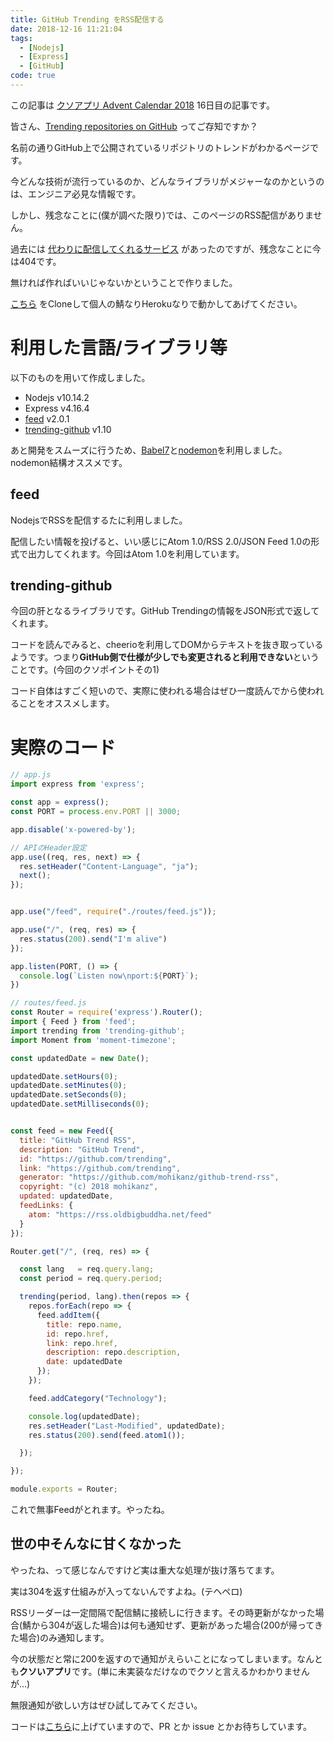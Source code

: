 ```yaml
---
title: GitHub Trending をRSS配信する
date: 2018-12-16 11:21:04
tags:
  - [Nodejs]
  - [Express]
  - [GitHub]
code: true
---
```

この記事は [クソアプリ Advent Calendar 2018](https://qiita.com/advent-calendar/2018/kuso-app) 16日目の記事です。

皆さん、[Trending repositories on GitHub](https://github.com/trending) ってご存知ですか？

名前の通りGitHub上で公開されているリポジトリのトレンドがわかるページです。

今どんな技術が流行っているのか、どんなライブラリがメジャーなのかというのは、エンジニア必見な情報です。

しかし、残念なことに(僕が調べた限り)では、このページのRSS配信がありません。

過去には [代わりに配信してくれるサービス](http://github-trends.ryotarai.info/) があったのですが、残念なことに今は404です。

無ければ作ればいいじゃないかということで作りました。

[こちら](https://github.com/mohikanz/github-trend-rss) をCloneして個人の鯖なりHerokuなりで動かしてあげてください。

# 利用した言語/ライブラリ等
以下のものを用いて作成しました。

- Nodejs v10.14.2
- Express v4.16.4
- [feed](https://github.com/jpmonette/feed) v2.0.1
- [trending-github](https://github.com/ecrmnn/trending-github) v1.10

あと開発をスムーズに行うため、[Babel7](https://babeljs.io/)と[nodemon](https://nodemon.io/)を利用しました。nodemon結構オススメです。

## feed
NodejsでRSSを配信するたに利用しました。

配信したい情報を投げると、いい感じにAtom 1.0/RSS 2.0/JSON Feed 1.0の形式で出力してくれます。今回はAtom 1.0を利用しています。

## trending-github
今回の肝となるライブラリです。GitHub Trendingの情報をJSON形式で返してくれます。

コードを読んでみると、cheerioを利用してDOMからテキストを抜き取っているようです。つまり**GitHub側で仕様が少しでも変更されると利用できない**ということです。(今回のクソポイントその1)

コード自体はすごく短いので、実際に使われる場合はぜひ一度読んでから使われることをオススメします。

# 実際のコード

```javascript
// app.js
import express from 'express';

const app = express();
const PORT = process.env.PORT || 3000;

app.disable('x-powered-by');

// APIのHeader設定
app.use((req, res, next) => {
  res.setHeader("Content-Language", "ja");
  next();
});


app.use("/feed", require("./routes/feed.js"));

app.use("/", (req, res) => {
  res.status(200).send("I'm alive")
});

app.listen(PORT, () => {
  console.log(`Listen now\nport:${PORT}`);
})

```

```javascript
// routes/feed.js
const Router = require('express').Router();
import { Feed } from 'feed';
import trending from 'trending-github';
import Moment from 'moment-timezone';

const updatedDate = new Date();

updatedDate.setHours(0);
updatedDate.setMinutes(0);
updatedDate.setSeconds(0);
updatedDate.setMilliseconds(0);


const feed = new Feed({
  title: "GitHub Trend RSS",
  description: "GitHub Trend",
  id: "https://github.com/trending",
  link: "https://github.com/trending",
  generator: "https://github.com/mohikanz/github-trend-rss",
  copyright: "(c) 2018 mohikanz",
  updated: updatedDate,
  feedLinks: {
    atom: "https://rss.oldbigbuddha.net/feed"
  }
});

Router.get("/", (req, res) => {

  const lang   = req.query.lang;
  const period = req.query.period;

  trending(period, lang).then(repos => {
    repos.forEach(repo => {
      feed.addItem({
        title: repo.name,
        id: repo.href,
        link: repo.href,
        description: repo.description,
        date: updatedDate
      });
    });

    feed.addCategory("Technology");

    console.log(updatedDate);
    res.setHeader("Last-Modified", updatedDate);
    res.status(200).send(feed.atom1());

  });

});

module.exports = Router;
```

これで無事Feedがとれます。やったね。

## 世の中そんなに甘くなかった
やったね、って感じなんですけど実は重大な処理が抜け落ちてます。

実は304を返す仕組みが入ってないんですよね。(テヘペロ)

RSSリーダーは一定間隔で配信鯖に接続しに行きます。その時更新がなかった場合(鯖から304が返した場合)は何も通知せず、更新があった場合(200が帰ってきた場合)のみ通知します。

今の状態だと常に200を返すので通知がえらいことになってしまいます。なんとも**クソいアプリ**です。(単に未実装なだけなのでクソと言えるかわかりませんが…)

無限通知が欲しい方はぜひ試してみてください。

コードは[こちら](https://github.com/mohikanz/github-trend-rss)に上げていますので、PR とか issue とかお待ちしています。